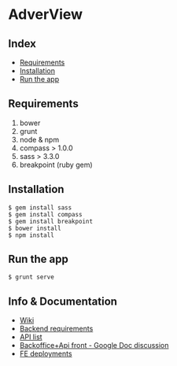 # AdverView

## Index

* [Requirements](#requirements)
* [Installation](#installation)
* [Run the app](#run-the-app)

## Requirements

1. bower
2. grunt
3. node & npm
4. compass > 1.0.0
5. sass > 3.3.0
6. breakpoint (ruby gem)

## Installation

```
$ gem install sass
$ gem install compass
$ gem install breakpoint
$ bower install
$ npm install
```

## Run the app

```
$ grunt serve
```

## Info & Documentation

* [Wiki](https://github.com/asainz/adverview/wiki)
* [Backend requirements](https://github.com/asainz/adverview/tree/backend-requirements)
* [API list](https://github.com/asainz/adverview/blob/backend-requirements/api-responses.md)
* [Backoffice+Api front - Google Doc discussion](https://docs.google.com/document/d/1k2X6od6dPy6Lj5albFS6muKXZWY75-onQZ6WTQxgIpg/edit)
* [FE deployments](http://adverview.com/dev/fe/)
